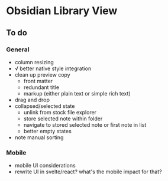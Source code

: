 # Obsidian Library View

## To do
### General
* column resizing
* √ better native style integration
* clean up preview copy
  * front matter
  * redundant title
  * markup (either plain text or simple rich text)
* drag and drop
* collapsed/selected state
  * unlink from stock file explorer
  * store selected note within folder
  * navigate to stored selected note or first note in list
  * better empty states
* note manual sorting

### Mobile
* mobile UI considerations
* rewrite UI in svelte/react? what's the mobile impact for that?
